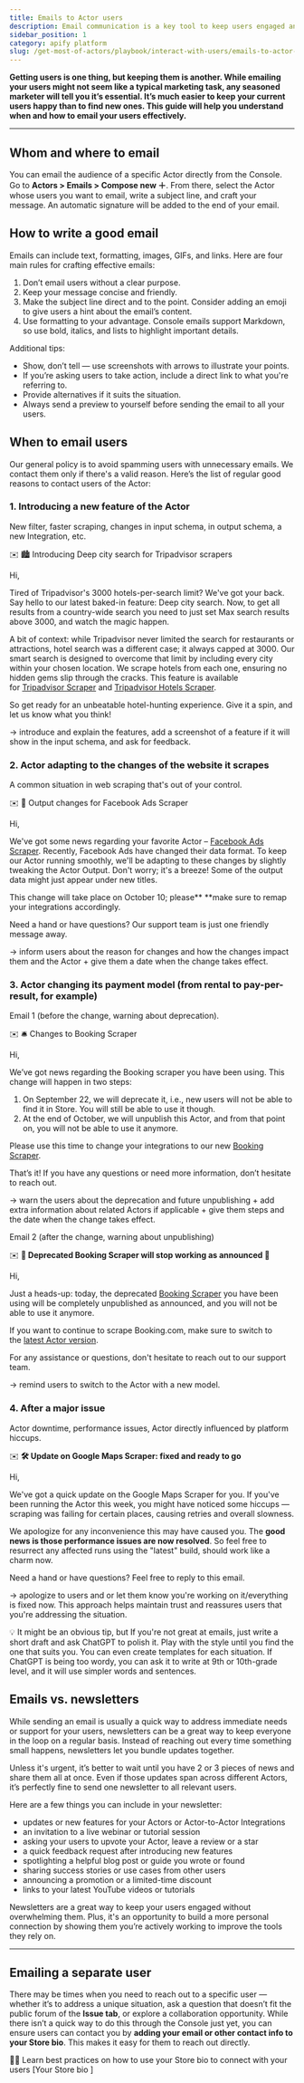```yaml
---
title: Emails to Actor users
description: Email communication is a key tool to keep users engaged and satisfied. Learn when and how to email your users effectively to build loyalty and strengthen relationships with this practical guide.
sidebar_position: 1
category: apify platform
slug: /get-most-of-actors/playbook/interact-with-users/emails-to-actor-users
---
```


**Getting users is one thing, but keeping them is another. While emailing your users might not seem like a typical marketing task, any seasoned marketer will tell you it’s essential. It’s much easier to keep your current users happy than to find new ones. This guide will help you understand when and how to email your users effectively.**

---

## Whom and where to email

You can email the audience of a specific Actor directly from the Console. Go to **Actors > Emails > Compose new ＋**. From there, select the Actor whose users you want to email, write a subject line, and craft your message. An automatic signature will be added to the end of your email.

## How to write a good email

Emails can include text, formatting, images, GIFs, and links. Here are four main rules for crafting effective emails:

1. Don’t email users without a clear purpose.
2. Keep your message concise and friendly.
3. Make the subject line direct and to the point. Consider adding an emoji to give users a hint about the email’s content.
4. Use formatting to your advantage. Console emails support Markdown, so use bold, italics, and lists to highlight important details.

Additional tips:

- Show, don’t tell — use screenshots with arrows to illustrate your points.
- If you’re asking users to take action, include a direct link to what you're referring to.
- Provide alternatives if it suits the situation.
- Always send a preview to yourself before sending the email to all your users.

## When to email users

Our general policy is to avoid spamming users with unnecessary emails. We contact them only if there's a valid reason. Here’s the list of regular good reasons to contact users of the Actor:

### 1. Introducing a new feature of the Actor

New filter, faster scraping, changes in input schema, in output schema, a new Integration, etc.

✉️ 🏙️ Introducing Deep city search for Tripadvisor scrapers

Hi,

Tired of Tripadvisor's 3000 hotels-per-search limit? We've got your back. Say hello to our latest baked-in feature: Deep city search. Now, to get all results from a country-wide search you need to just set Max search results above 3000, and watch the magic happen.

A bit of context: while Tripadvisor never limited the search for restaurants or attractions, hotel search was a different case; it always capped at 3000. Our smart search is designed to overcome that limit by including every city within your chosen location. We scrape hotels from each one, ensuring no hidden gems slip through the cracks. This feature is available for [Tripadvisor Scraper](https://console.apify.com/actors/dbEyMBriog95Fv8CW/console) and [Tripadvisor Hotels Scraper](https://console.apify.com/actors/qx7G70MC4WBE273SM/console).

So get ready for an unbeatable hotel-hunting experience. Give it a spin, and let us know what you think!

→ introduce and explain the features, add a screenshot of a feature if it will show in the input schema, and ask for feedback.

### 2. Actor adapting to the changes of the website it scrapes

A common situation in web scraping that's out of your control.

✉️ 📣 Output changes for Facebook Ads Scraper

Hi,

We've got some news regarding your favorite Actor – [Facebook Ads Scraper](https://console.apify.com/actors/JJghSZmShuco4j9gJ/console). Recently, Facebook Ads have changed their data format. To keep our Actor running smoothly, we'll be adapting to these changes by slightly tweaking the Actor Output. Don't worry; it's a breeze! Some of the output data might just appear under new titles.

This change will take place on October 10; please** **make sure to remap your integrations accordingly.

Need a hand or have questions? Our support team is just one friendly message away.

→ inform users about the reason for changes and how the changes impact them and the Actor + give them a date when the change takes effect.

### 3. Actor changing its payment model (from rental to pay-per-result, for example)

Email 1 (before the change, warning about deprecation).

✉️ 🛎 Changes to Booking Scraper

Hi,

We’ve got news regarding the Booking scraper you have been using. This change will happen in two steps:

1. On September 22, we will deprecate it, i.e., new users will not be able to find it in Store. You will still be able to use it though.
2. At the end of October, we will unpublish this Actor, and from that point on, you will not be able to use it anymore.

Please use this time to change your integrations to our new [Booking Scraper](https://apify.com/voyager/booking-scraper).

That’s it! If you have any questions or need more information, don’t hesitate to reach out.

→ warn the users about the deprecation and future unpublishing + add extra information about related Actors if applicable + give them steps and the date when the change takes effect.

Email 2 (after the change, warning about unpublishing)

✉️ **📢 Deprecated Booking Scraper will stop working as announced 📢**

Hi,

Just a heads-up: today, the deprecated [Booking Scraper](https://console.apify.com/actors/5T5NTHWpvetjeRo3i/console) you have been using will be completely unpublished as announced, and you will not be able to use it anymore.

If you want to continue to scrape Booking.com, make sure to switch to the [latest Actor version](https://apify.com/voyager/booking-scraper).

For any assistance or questions, don't hesitate to reach out to our support team.


→ remind users to switch to the Actor with a new model.

### 4. After a major issue

Actor downtime, performance issues, Actor directly influenced by platform hiccups.

✉️ **🛠️ Update on Google Maps Scraper: fixed and ready to go**

Hi,

We've got a quick update on the Google Maps Scraper for you. If you've been running the Actor this week, you might have noticed some hiccups — scraping was failing for certain places, causing retries and overall slowness.

We apologize for any inconvenience this may have caused you. The **good news is those performance issues are now resolved**. So feel free to resurrect any affected runs using the "latest" build, should work like a charm now.

Need a hand or have questions? Feel free to reply to this email.

→ apologize to users and or let them know you're working on it/everything is fixed now. This approach helps maintain trust and reassures users that you're addressing the situation.


💡 It might be an obvious tip, but If you're not great at emails, just write a short draft and ask ChatGPT to polish it. Play with the style until you find the one that suits you. You can even create templates for each situation. If ChatGPT is being too wordy, you can ask it to write at 9th or 10th-grade level, and it will use simpler words and sentences.

## Emails vs. newsletters

While sending an email is usually a quick way to address immediate needs or support for your users, newsletters can be a great way to keep everyone in the loop on a regular basis. Instead of reaching out every time something small happens, newsletters let you bundle updates together.

Unless it's urgent, it’s better to wait until you have 2 or 3 pieces of news and share them all at once. Even if those updates span across different Actors, it’s perfectly fine to send one newsletter to all relevant users.

Here are a few things you can include in your newsletter:

- updates or new features for your Actors or Actor-to-Actor Integrations
- an invitation to a live webinar or tutorial session
- asking your users to upvote your Actor, leave a review or a star
- a quick feedback request after introducing new features
- spotlighting a helpful blog post or guide you wrote or found
- sharing success stories or use cases from other users
- announcing a promotion or a limited-time discount
- links to your latest YouTube videos or tutorials

Newsletters are a great way to keep your users engaged without overwhelming them. Plus, it's an opportunity to build a more personal connection by showing them you’re actively working to improve the tools they rely on.

---

## Emailing a separate user

There may be times when you need to reach out to a specific user — whether it’s to address a unique situation, ask a question that doesn’t fit the public forum of the **Issue tab**, or explore a collaboration opportunity. While there isn’t a quick way to do this through the Console just yet, you can ensure users can contact you by **adding your email or other contact info to your Store bio**. This makes it easy for them to reach out directly.

✍🏻 Learn best practices on how to use your Store bio to connect with your users [Your Store bio ]

